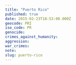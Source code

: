 ```yaml
---
title: "Puerto Rico"
published: true
date: 2015-02-23T18:53:00.000Z
geocode: PRI
iso_code: PR
genocide:
crimes_against_humanity:
aggression:
war_crimes:
note:
slug: puerto-rico
---
```

